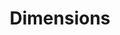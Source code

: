 ---
bigquery: https://console.cloud.google.com/bigquery?p=covid-19-dimensions-ai&page=table&d=data&t=publications
contributors: Digital Science, https://www.digital-science.com/
cost: Free for personal, non-commercial use.
description: Dimensions contains more than 100 million publications, ranging from
  articles published in scholarly journals, books and book chapters, to preprints
  and conference proceedings. All publications are contextualized with linked data
  sets, funding, publications, patents, clinical trials, and policy documents. You
  can also view associated categories, funders, institutions, and researcher profiles.
documentation: https://docs.dimensions.ai/bigquery/index.html
last_edit: 04/08/2022, 20:05:19
location: https://www.dimensions.ai/products/free/
maintained_by: Digital Science, https://www.digital-science.com/
schema_fields:
- external_ids
- funder_countries
- acronym
- clinical_trial_ids
- email_address
- pmid
- current_assignee_orgs
- original_assignee_countries
- category_sdg
- acronyms
- category_hrcs_rac
- mesh_terms
- pmcid
- category_rcdc
- publication_year
- eisbn
- legal_events
- registry
- date_inserted
- date_imported_gbq
- repository_name
- id
- research_org_cities
- current_assignee_countries
- book_title
- funding_jpy
- subtitles
- date_online
- priority_year
- foa_number
- granted_date
- category_hra
- inventor_names
- date_normal
- funding_eur
- metrics
- resulting_publication_doi
- category_for
- citations_count
- family_members_ids
- labels
- type
- start_date
- grant_number
- kind
- issue
- active_years
- name
- assignee_orgs
- repository_id
- phase
- legal_status
- title
- expiration_year
- cited_by_ids
- journal_lists
- cpc
- arxiv_id
- open_access_categories_v2
- book_series_title
- mesh_headings
- language
- funding_cad
- abstract
- category_hrcs_hc
- embargo_date
- expiration_date
- research_org_city_names
- filing_date
- authors
- category_icrp_cso
- funding_usd
- associated_publication_pmid
- license
- types
- supporting_grant_ids
- researcher_ids
- category_bra
- description
- assignee_countries
- resulting_publication_ids
- year
- parent_id
- conference
- patent_ids
- wikipedia_url
- relationships
- repository_url
- family_count
- end_date
- funding_chf
- volume
- doi
- pages
- categories
- editors
- funder_org_state_codes
- associated_grant_ids
- original_abstract
- funding_gbp
- original_assignee
- research_org_state_names
- category_icrp_ct
- altmetrics
- created_date
- original_assignee_orgs
- open_access_categories
- funding_nzd
- research_orgs
- funder_org_cities
- reference_ids
- aliases
- current_assignee
- research_org_countries
- funder_org_countries
- date
- date_print
- brief_title
- funding_details
- investigators
- gender
- jurisdiction
- original_title
- funding_cny
- research_org_state_codes
- family_id
- filing_status
- proceedings_title
- established
- address
- funder_org
- funding_amount
- category_uoa
- application_number
- citation_string
- date_modified
- links
- acknowledgements
- research_org_country_names
- ipcr
- publication_date
- funding_currency
- journal
- concepts
- end_year
- funder_orgs
- start_year
- organisation_details
- priority_date
- publication_ids
- citations
- filing_year
- isbn
- funder_org_acronyms
- source_id
- granted_year
- associated_publication_doi
- funding_aud
- status
- linkout
- conditions
- publisher
- associated_publication_arxiv_id
- interventions
- associated_publication_id
shortname: dimensions
tags:
- scholarly literature
- patents
- funding
- clinical trials
- academic profiles
terms_of_use: 'Use of both the Dimensions COVID-19 dataset and full Dimensions dataset
  are subject to the Dimensions Terms of use: https://www.dimensions.ai/policies-terms-legal '
title: Dimensions
uuid: dcff88bd-fe6b-4fdb-8159-809bf9d7bc1c
---